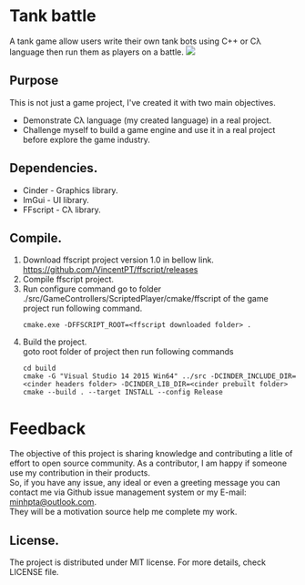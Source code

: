 # Tank battle
A tank game allow users write their own tank bots using C++ or Cλ language then run them as players on a battle.
![](https://github.com/VincentPT/ffscript/blob/master/doc/images/best-practice.gif)

## Purpose
This is not just a game project, I've created it with two main objectives.
* Demonstrate Cλ language (my created language) in a real project.
* Challenge myself to build a game engine and use it in a real project before explore the game industry.

## Dependencies.
* Cinder - Graphics library.
* ImGui - UI library.
* FFscript - Cλ library.

## Compile.
1. Download ffscript project version 1.0 in bellow link.  
   https://github.com/VincentPT/ffscript/releases
2. Compile ffscript project.
3. Run configure command
   go to folder ./src/GameControllers/ScriptedPlayer/cmake/ffscript of the game project run following command.
   ```
   cmake.exe -DFFSCRIPT_ROOT=<ffscript downloaded folder> .
   ```
4. Build the project.   
   goto root folder of project then run following commands
   ```
   cd build
   cmake -G "Visual Studio 14 2015 Win64" ../src -DCINDER_INCLUDE_DIR=<cinder headers folder> -DCINDER_LIB_DIR=<cinder prebuilt folder>
   cmake --build . --target INSTALL --config Release
   ```

# Feedback
 The objective of this project is sharing knowledge and contributing a litle of effort to open source community. As a contributor, I am happy if someone use my contribution in their products.  
 So, if you have any issue, any ideal or even a greeting message you can contact me via Github issue management system or my E-mail: minhpta@outlook.com.  
 They will be a motivation source help me complete my work.

## License.
The project is distributed under MIT license.
For more details, check LICENSE file.

